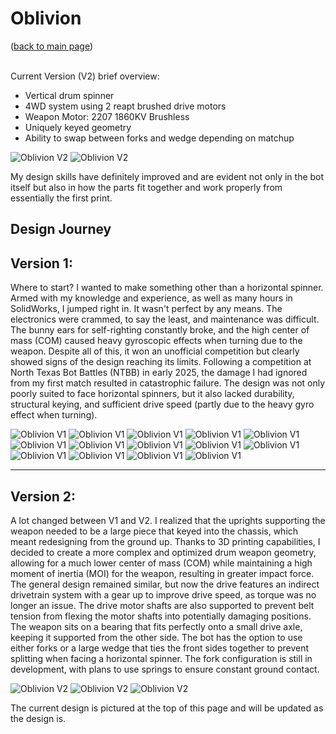# Oblivion
([back to main page](README.md))

<br>Current Version (V2) brief overview:
- Vertical drum spinner
- 4WD system using 2 reapt brushed drive motors
- Weapon Motor: 2207 1860KV Brushless
- Uniquely keyed geometry
- Ability to swap between forks and wedge depending on matchup
  
![Oblivion V2](ImagesOblivion/h1.jpg)
![Oblivion V2](ImagesOblivion/h2.jpg)

My design skills have definitely improved and are evident not only in the bot itself but also in how the parts fit together and work properly from essentially the first print.

Design Journey
---
**Version 1:**
---

Where to start? I wanted to make something other than a horizontal spinner. Armed with my knowledge and experience, as well as many hours in SolidWorks, I jumped right in. It wasn't perfect by any means. The electronics were crammed, to say the least, and maintenance was difficult. The bunny ears for self-righting constantly broke, and the high center of mass (COM) caused heavy gyroscopic effects when turning due to the weapon. Despite all of this, it won an unofficial competition but clearly showed signs of the design reaching its limits. Following a competition at North Texas Bot Battles (NTBB) in early 2025, the damage I had ignored from my first match resulted in catastrophic failure. The design was not only poorly suited to face horizontal spinners, but it also lacked durability, structural keying, and sufficient drive speed (partly due to the heavy gyro effect when turning).

![Oblivion V1](ImagesOblivion/e1.webp)
![Oblivion V1](ImagesOblivion/e2.webp)
![Oblivion V1](ImagesOblivion/e3.webp)
![Oblivion V1](ImagesOblivion/e4.png)
![Oblivion V1](ImagesOblivion/e5.png)
![Oblivion V1](ImagesOblivion/f1.png)
![Oblivion V1](ImagesOblivion/f2.png)
![Oblivion V1](ImagesOblivion/f3.png)
![Oblivion V1](ImagesOblivion/f4.png)
![Oblivion V1](ImagesOblivion/g1.jpg)
![Oblivion V1](ImagesOblivion/g2.jpg)
![Oblivion V1](ImagesOblivion/g3.jpg)
![Oblivion V1](ImagesOblivion/o0.jpg)
![Oblivion V1](ImagesOblivion/o1.jpg)

---
**Version 2:**
---

A lot changed between V1 and V2. I realized that the uprights supporting the weapon needed to be a large piece that keyed into the chassis, which meant redesigning from the ground up. Thanks to 3D printing capabilities, I decided to create a more complex and optimized drum weapon geometry, allowing for a much lower center of mass (COM) while maintaining a high moment of inertia (MOI) for the weapon, resulting in greater impact force. The general design remained similar, but now the drive features an indirect drivetrain system with a gear up to improve drive speed, as torque was no longer an issue. The drive motor shafts are also supported to prevent belt tension from flexing the motor shafts into potentially damaging positions. The weapon sits on a bearing that fits perfectly onto a small drive axle, keeping it supported from the other side. The bot has the option to use either forks or a large wedge that ties the front sides together to prevent splitting when facing a horizontal spinner. The fork configuration is still in development, with plans to use springs to ensure constant ground contact.

![Oblivion V2](ImagesOblivion/j1.png)
![Oblivion V2](ImagesOblivion/j2.png)
![Oblivion V2](ImagesOblivion/j3.png)

The current design is pictured at the top of this page and will be updated as the design is.
